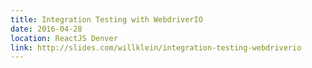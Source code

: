 ```yaml
---
title: Integration Testing with WebdriverIO
date: 2016-04-28
location: ReactJS Denver
link: http://slides.com/willklein/integration-testing-webdriverio
---
```


